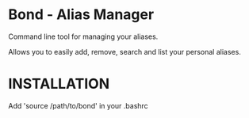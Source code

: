 Bond - Alias Manager
============

Command line tool for managing your aliases. 

Allows you to easily add, remove, search and list your personal aliases.

INSTALLATION
============

Add 'source /path/to/bond' in your .bashrc
